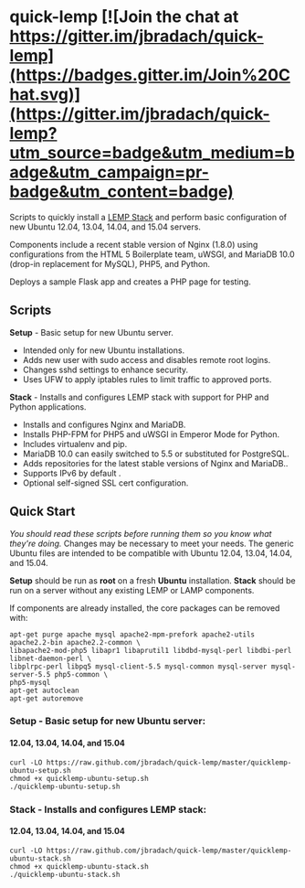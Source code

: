 quick-lemp [![Join the chat at https://gitter.im/jbradach/quick-lemp](https://badges.gitter.im/Join%20Chat.svg)](https://gitter.im/jbradach/quick-lemp?utm_source=badge&utm_medium=badge&utm_campaign=pr-badge&utm_content=badge)
==========

Scripts to quickly install a [LEMP Stack](https://lemp.io) and perform basic configuration of new Ubuntu 12.04, 13.04, 14.04, and 15.04 servers.

Components include a recent stable version of Nginx (1.8.0) using configurations from the HTML 5 Boilerplate team, uWSGI, and MariaDB 10.0 (drop-in replacement for MySQL), PHP5, and Python.

Deploys a sample Flask app and creates a PHP page for testing.

 Scripts
--------
__Setup__ - Basic setup for new Ubuntu server.
  * Intended only for new Ubuntu installations.
  * Adds new user with sudo access and disables remote root logins.
  * Changes sshd settings to enhance security.
  * Uses UFW to apply iptables rules to limit traffic to approved ports.

__Stack__ - Installs and configures LEMP stack with support for PHP and Python applications.
  * Installs and configures Nginx and MariaDB.
  * Installs PHP-FPM for PHP5 and uWSGI in Emperor Mode for Python.
  * Includes virtualenv and pip.
  * MariaDB 10.0 can easily switched to 5.5 or substituted for PostgreSQL.
  * Adds repositories for the latest stable versions of Nginx and MariaDB..
  * Supports IPv6 by default .
  * Optional self-signed SSL cert configuration.

Quick Start
----------------
_You should read these scripts before running them so you know what they're
doing._ Changes may be necessary to meet your needs. The generic Ubuntu files are 
intended to be compatible with Ubuntu 12.04, 13.04, 14.04, and 15.04. 

__Setup__ should be run as __root__ on a fresh __Ubuntu__ installation. __Stack__ should be run on a server without any existing LEMP or LAMP components.

If components are already installed, the core packages can be removed with:
```
apt-get purge apache mysql apache2-mpm-prefork apache2-utils apache2.2-bin apache2.2-common \
libapache2-mod-php5 libapr1 libaprutil1 libdbd-mysql-perl libdbi-perl libnet-daemon-perl \
libplrpc-perl libpq5 mysql-client-5.5 mysql-common mysql-server mysql-server-5.5 php5-common \ 
php5-mysql
apt-get autoclean
apt-get autoremove
```

### Setup - Basic setup for new Ubuntu server:
#### 12.04, 13.04, 14.04, and 15.04
```
curl -LO https://raw.github.com/jbradach/quick-lemp/master/quicklemp-ubuntu-setup.sh
chmod +x quicklemp-ubuntu-setup.sh
./quicklemp-ubuntu-setup.sh
```

### Stack - Installs and configures LEMP stack:
#### 12.04, 13.04, 14.04, and 15.04
```
curl -LO https://raw.github.com/jbradach/quick-lemp/master/quicklemp-ubuntu-stack.sh
chmod +x quicklemp-ubuntu-stack.sh
./quicklemp-ubuntu-stack.sh
```